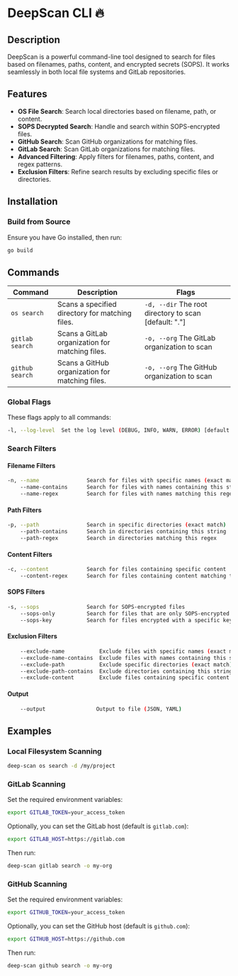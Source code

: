 # DeepScan CLI 🔥

## Description

DeepScan is a powerful command-line tool designed to search for files based on filenames, paths, content, and encrypted secrets (SOPS). It works seamlessly in both local file systems and GitLab repositories.

## Features

- **OS File Search**: Search local directories based on filename, path, or content.
- **SOPS Decrypted Search**: Handle and search within SOPS-encrypted files.
- **GitHub Search**: Scan GitHub organizations for matching files.
- **GitLab Search**: Scan GitLab organizations for matching files.
- **Advanced Filtering**: Apply filters for filenames, paths, content, and regex patterns.
- **Exclusion Filters**: Refine search results by excluding specific files or directories.

## Installation

### Build from Source

Ensure you have Go installed, then run:

```sh
go build
```

## Commands

| Command | Description | Flags |
|---------|-------------|-------|
| `os search` | Scans a specified directory for matching files. | `-d, --dir` The root directory to scan [default: "."] |
| `gitlab search` | Scans a GitLab organization for matching files. | `-o, --org` The GitLab organization to scan |
| `github search` | Scans a GitHub organization for matching files. | `-o, --org` The GitHub organization to scan |

### Global Flags

These flags apply to all commands:

```sh
-l, --log-level  Set the log level (DEBUG, INFO, WARN, ERROR) [default: INFO]
```

### Search Filters

#### Filename Filters

```sh
-n, --name               Search for files with specific names (exact match)
    --name-contains      Search for files with names containing this string
    --name-regex         Search for files with names matching this regex
```

#### Path Filters

```sh
-p, --path               Search in specific directories (exact match)
    --path-contains      Search in directories containing this string
    --path-regex         Search in directories matching this regex
```

#### Content Filters

```sh
-c, --content            Search for files containing specific content
    --content-regex      Search for files containing content matching this regex
```

#### SOPS Filters

```sh
-s, --sops               Search for SOPS-encrypted files
    --sops-only          Search for files that are only SOPS-encrypted
    --sops-key           Search for files encrypted with a specific key
```

#### Exclusion Filters

```sh
    --exclude-name           Exclude files with specific names (exact match)
    --exclude-name-contains  Exclude files with names containing this string
    --exclude-path           Exclude specific directories (exact match)
    --exclude-path-contains  Exclude directories containing this string
    --exclude-content        Exclude files containing specific content
```


#### Output

```sh
    --output                Output to file (JSON, YAML)
```
    

## Examples

### Local Filesystem Scanning

```sh
deep-scan os search -d /my/project
```

### GitLab Scanning

Set the required environment variables:

```sh
export GITLAB_TOKEN=your_access_token
```

Optionally, you can set the GitLab host (default is `gitlab.com`):

```sh
export GITLAB_HOST=https://gitlab.com
```

Then run:

```sh
deep-scan gitlab search -o my-org
```

### GitHub Scanning

Set the required environment variables:

```sh
export GITHUB_TOKEN=your_access_token
```

Optionally, you can set the GitHub host (default is `github.com`):

```sh
export GITHUB_HOST=https://github.com
```

Then run:

```sh
deep-scan github search -o my-org
```
